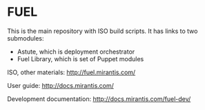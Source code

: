 FUEL
====

This is the main repository with ISO build scripts.
It has links to two submodules:
- Astute, which is deployment orchestrator
- Fuel Library, which is set of Puppet modules

ISO, other materials: http://fuel.mirantis.com/

User guide: http://docs.mirantis.com/

Development documentation: http://docs.mirantis.com/fuel-dev/
